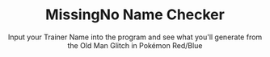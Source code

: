 ---
title: "MissingNo Name Checker"
subtitle: "Input your Trainer Name into the program and see what you'll generate from the Old Man Glitch in Pokémon Red/Blue"
info: "Small project that I worked on at the start of summer 2017, still a work in progress, but works for the most part."
weblink: "https://github.com/PsychoHacks/MissingNo-Name-Checker"
image: http://www.jamiehiggins.me/img/projectInfo/MissingNo-Name-Checker/project.png
---
